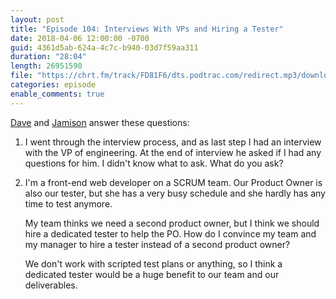 ```yaml
---
layout: post
title: "Episode 104: Interviews With VPs and Hiring a Tester"
date: 2018-04-06 12:00:00 -0700
guid: 4361d5ab-624a-4c7c-b940-03d7f59aa311
duration: "28:04"
length: 26951590
file: "https://chrt.fm/track/FD81F6/dts.podtrac.com/redirect.mp3/download.softskills.audio/sse-104.mp3"
categories: episode
enable_comments: true
---
```


[Dave](https://twitter.com/djsmith42) and [Jamison](https://twitter.com/jamison_dance) answer these questions:

1. I went through the interview process, and as last step I had an interview with the VP of engineering. At the end of interview he asked if I had any questions for him. I didn't know what to ask. What do you ask?
2. I'm a front-end web developer on a SCRUM team. Our Product Owner is also our tester, but she has a very busy schedule and she hardly has any time to test anymore.

   My team thinks we need a second product owner, but I think we should hire a dedicated tester to help the PO. How do I convince my team and my manager to hire a tester instead of a second product owner?

   We don't work with scripted test plans or anything, so I think a dedicated tester would be a huge benefit to our team and our deliverables.
